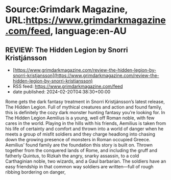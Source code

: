 # Source:Grimdark Magazine, URL:https://www.grimdarkmagazine.com/feed, language:en-AU

## REVIEW: The Hidden Legion by Snorri Kristjánsson
 - [https://www.grimdarkmagazine.com/review-the-hidden-legion-by-snorri-kristjansson](https://www.grimdarkmagazine.com/review-the-hidden-legion-by-snorri-kristjansson)
 - RSS feed: https://www.grimdarkmagazine.com/feed
 - date published: 2024-02-20T04:38:30+00:00

<p>Rome gets the dark fantasy treatment in Snorri Kristjánsson’s latest release, The Hidden Legion. Full of mythical creatures and action and found family, this is definitely the cozy dark monster hunting fantasy you&#8217;re looking for. In The Hidden Legion Aemilius is a young, well off Roman noble, with few cares in the world. Playing in the hills with his friends, Aemilius is taken from his life of certainty and comfort and thrown into a world of danger when he meets a group of misfit soldiers and they charge headlong into chasing down the growing presence of monsters in Roman occupied Greece. Aemilius’ found family are the foundation this story is built on. Thrown together from the conquered lands of Rome, and including the gruff and fatherly Quintus, to Rizkah the angry, snarky assassin, to a cold Carthaginian noble, two wizards, and a Gaul barbarian. The soldiers have an easy friendship in that common way soldiers are written—full of rough ribbing bordering on danger, 

